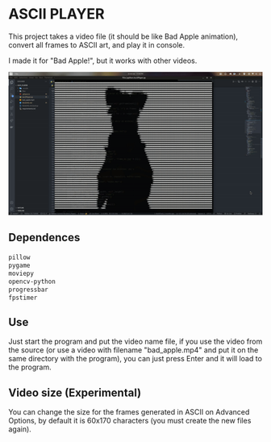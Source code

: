 # ASCII PLAYER

This project takes a video file (it should be like Bad Apple animation), convert all frames to ASCII art, and play it in console.

I made it for "Bad Apple!", but it works with other videos.

![Bad Apple](./BadAppleGif.gif)

## Dependences

    pillow
    pygame
    moviepy
    opencv-python
    progressbar
    fpstimer

## Use

Just start the program and put the video name file, if you use the video from the source (or use a video with filename "bad_apple.mp4" and put it on the same directory with the program), you can just press Enter and it will load to the program.

## Video size (Experimental)

You can change the size for the frames generated in ASCII on Advanced Options, by default it is 60x170 characters (you must create the new files again).